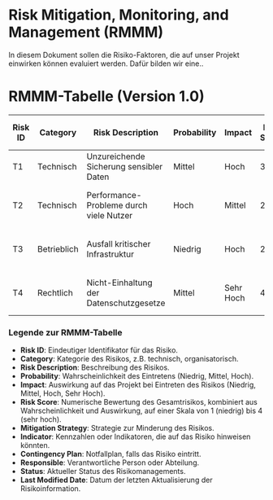 # Risk Mitigation, Monitoring, and Management (RMMM)

In diesem Dokument sollen die Risiko-Faktoren, die auf unser Projekt einwirken können evaluiert werden. Dafür bilden wir eine..

# RMMM-Tabelle (Version 1.0)

| Risk ID | Category     | Risk Description                                     | Probability | Impact | Risk Score | Mitigation Strategy                                    | Indicator                    | Contingency Plan                                  | Responsible           | Status   | Last Modified Date |
|---------|--------------|------------------------------------------------------|-------------|--------|------------|--------------------------------------------------------|-------------------------------|--------------------------------------------------|----------------------|----------|--------------------|
| T1      | Technisch    | Unzureichende Sicherung sensibler Daten              | Mittel      | Hoch   | 3          | Umfassende Verschlüsselung einführen                   | Häufigkeit von Sicherheitsverletzungen            | Notfallplan bei Datenpannen aktivieren            | IT-Sicherheitsteam   | Offen    | 22.04.2024         |
| T2      | Technisch    | Performance-Probleme durch viele Nutzer              | Hoch        | Mittel | 2          | Skalierbare Cloud-Infrastruktur nutzen                 | CPU und RAM Auslastung        | Mehr Ressourcen bei Bedarf hinzufügen            | IT-Abteilung         | Offen    | 22.04.2024         |
| T3      | Betrieblich  | Ausfall kritischer Infrastruktur                     | Niedrig     | Hoch   | 2          | Regelmäßige Wartung und Failover-Systeme               | Systemausfallrate             | Schnelle Wiederherstellungsprozesse aktivieren   | Betriebsteam         | Offen    | 22.04.2024         |
| T4      | Rechtlich    | Nicht-Einhaltung der Datenschutzgesetze              | Mittel      | Sehr Hoch | 4       | Schulungen zum Datenschutz für alle Mitarbeiter        | Audit-Ergebnisse              | Rechtsberatung und Überarbeitung der Richtlinien | Rechtsabteilung      | Offen    | 22.04.2024         |

### Legende zur RMMM-Tabelle

- **Risk ID**: Eindeutiger Identifikator für das Risiko.
- **Category**: Kategorie des Risikos, z.B. technisch, organisatorisch.
- **Risk Description**: Beschreibung des Risikos.
- **Probability**: Wahrscheinlichkeit des Eintretens (Niedrig, Mittel, Hoch).
- **Impact**: Auswirkung auf das Projekt bei Eintreten des Risikos (Niedrig, Mittel, Hoch, Sehr Hoch).
- **Risk Score**: Numerische Bewertung des Gesamtrisikos, kombiniert aus Wahrscheinlichkeit und Auswirkung, auf einer Skala von 1 (niedrig) bis 4 (sehr hoch).
- **Mitigation Strategy**: Strategie zur Minderung des Risikos.
- **Indicator**: Kennzahlen oder Indikatoren, die auf das Risiko hinweisen könnten.
- **Contingency Plan**: Notfallplan, falls das Risiko eintritt.
- **Responsible**: Verantwortliche Person oder Abteilung.
- **Status**: Aktueller Status des Risikomanagements.
- **Last Modified Date**: Datum der letzten Aktualisierung der Risikoinformation.
